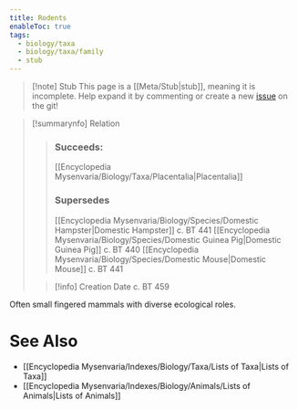 ```yaml
---
title: Rodents
enableToc: true
tags:
  - biology/taxa
  - biology/taxa/family
  - stub
---
```


> [!note] Stub
> This page is a [[Meta/Stub|stub]], meaning it is incomplete. Help expand it by commenting or create a new [issue](https://github.com/RagtimeGal/quartz--encyclopedia-mysenvaria/issues/new/choose) on the git!


> [!summary[](Meta/Stubs.md)nfo] Relation
> > ### Succeeds:
> > [[Encyclopedia Mysenvaria/Biology/Taxa/Placentalia|Placentalia]]
> > ### Supersedes 
> > [[Encyclopedia Mysenvaria/Biology/Species/Domestic Hampster|Domestic Hampster]] c. BT 441
> > [[Encyclopedia Mysenvaria/Biology/Species/Domestic Guinea Pig|Domestic Guinea Pig]] c. BT 440
> > [[Encyclopedia Mysenvaria/Biology/Species/Domestic Mouse|Domestic Mouse]] c. BT 441
>
> > [!info] Creation Date
> > c. BT 459

Often small fingered mammals with diverse ecological roles.

# See Also
- [[Encyclopedia Mysenvaria/Indexes/Biology/Taxa/Lists of Taxa|Lists of Taxa]]
- [[Encyclopedia Mysenvaria/Indexes/Biology/Animals/Lists of Animals|Lists of Animals]]
